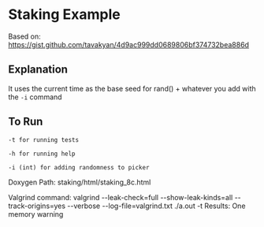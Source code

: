 # Staking Example

Based on: https://gist.github.com/tavakyan/4d9ac999dd0689806bf374732bea886d

## Explanation
It uses the current time as the base seed for rand() + whatever you add with the `-i` command

## To Run

`-t for running tests`


 `-h for running help`


 `-i (int) for adding randomness to picker`


Doxygen Path: staking/html/staking_8c.html


Valgrind command: valgrind --leak-check=full --show-leak-kinds=all --track-origins=yes --verbose --log-file=valgrind.txt ./a.out -t
Results: One memory warning